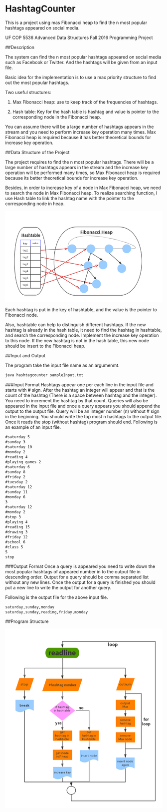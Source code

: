 # HashtagCounter

This is a project using mas Fibonacci heap to find the n most popular hashtags appeared on social media.

UF COP 5536 Advanced Data Structures Fall 2016 Programming Project


##Description

The system can find the n most popular hashtags appeared on social media such as Facebook or Twitter. And the hashtags will be given from an input file. 

Basic idea for the implementation is to use a max priority structure to find out the most popular hashtags.

Two useful structures:

1. Max Fibonacci heap: use to keep track of the frequencies of hashtags.

2. Hash table: Key for the hash table is hashtag and value is pointer to the corresponding node in the Fibonacci heap.

You can assume there will be a large number of hashtags appears in the stream and you need to perform increase key operation many times. Max Fibonacci heap is required because it has better theoretical bounds for increase key operation.

##Data Structure of the Project

The project requires to find the n most popular hashtags. There will be a large number of hashtags appears in the stream and the increase key operation will be performed many times, so Max Fibonacci heap is required because its better theoretical bounds for increase key operation.

Besides, in order to increase key of a node in Max Fibonacci heap, we need to search the node in Max Fibonacci heap. To realize searching function, I use Hash table to link the hashtag name with the pointer to the corresponding node in heap. 

![](data_structure.png)

Each hashtag is put in the key of hashtable, and the value is the pointer to Fibonacci node.

Also, hashtable can help to distinguish different hashtags. If the new hashtag is already in the hash table, it need to find the hashtag in hashtable, and search the corresponding node. Implement the increase key operation to this node. If the new hashtag is not in the hash table, this new node should be insert to the Fibonacci heap.



##Input and Output

The program take the input file name as an argumenmt.

```bash
java hashtagcounter sampleInput.txt
```

###Input Format
Hashtags appear one per each line in the input file and starts with # sign. After the hashtag an integer will appear and that is the count of the hashtag (There is a space between hashtag and the integer). You need to increment the hashtag by that count. Queries will also be appeared in the input file and once a query appears you should append the output to the output file. Query will be an integer number (n) without # sign in the beginning. You should write the top most n hashtags to the output file. Once it reads the stop (without hashtag) program should end. Following is an example of an input file.

```
#saturday 5 
#sunday 3 
#saturday 10 
#monday 2 
#reading 4 
#playing_games 2 
#saturday 6 
#sunday 8
#friday 2 
#tuesday 2 
#saturday 12 
#sunday 11 
#monday 6 
3
#saturday 12 
#monday 2 
#stop 3 
#playing 4 
#reading 15 
#drawing 3 
#friday 12 
#school 6 
#class 5
5 
stop
```

###Output Format
Once a query is appeared you need to write down the most popular hashtags of appeared number in to the output file in descending order. Output for a query should be comma separated list without any new lines. Once the output for a query is finished you should put a new line to write the output for another query. 

Following is the output file for the above input file.

```
saturday,sunday,monday
saturday,sunday,reading,friday,monday
```

##Program Structure

![](program_structure.png)




